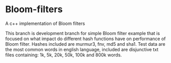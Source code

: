 # Bloom-filters
A c++ implementation of Bloom filters 

This branch is development branch for simple Bloom filter example that is focused on what impact do different hash functions have on performance of Bloom filter. Hashes included are murmur3, fnv, md5 and sha1. Test data are the most common words in english language, included are disjunctive txt files containing: 1k, 5k, 20k, 50k, 100k and 800k words. 
 
